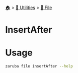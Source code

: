 <!--startTocHeader-->
[🏠](../../README.md) > [🔧 Utilities](../README.md) > [📁 File](README.md)
# InsertAfter
<!--endTocHeader-->

# Usage


```bash
zaruba file insertAfter --help
```


<!--startTocSubtopic-->

<!--endTocSubtopic-->